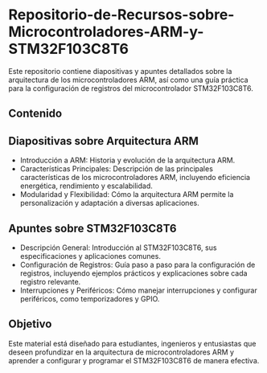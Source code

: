 # Repositorio-de-Recursos-sobre-Microcontroladores-ARM-y-STM32F103C8T6
Este repositorio contiene diapositivas y apuntes detallados sobre la arquitectura de los microcontroladores ARM, así como una guía práctica para la configuración de registros del microcontrolador STM32F103C8T6.
## Contenido
## Diapositivas sobre Arquitectura ARM
- Introducción a ARM: Historia y evolución de la arquitectura ARM.
- Características Principales: Descripción de las principales características de los microcontroladores ARM, incluyendo eficiencia energética, rendimiento y escalabilidad.
- Modularidad y Flexibilidad: Cómo la arquitectura ARM permite la personalización y adaptación a diversas aplicaciones.
## Apuntes sobre STM32F103C8T6
- Descripción General: Introducción al STM32F103C8T6, sus especificaciones y aplicaciones comunes.
- Configuración de Registros: Guía paso a paso para la configuración de registros, incluyendo ejemplos prácticos y explicaciones sobre cada registro relevante.
- Interrupciones y Periféricos: Cómo manejar interrupciones y configurar periféricos, como temporizadores y GPIO.
## Objetivo
Este material está diseñado para estudiantes, ingenieros y entusiastas que deseen profundizar en la arquitectura de microcontroladores ARM y aprender a configurar y programar el STM32F103C8T6 de manera efectiva.
